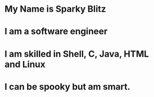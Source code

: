 # My Name is Sparky Blitz
# I am a software engineer 
# I am skilled in Shell, C, Java, HTML and Linux
#
# I can be spooky but am smart.
